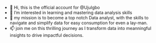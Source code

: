 - 👋 Hi, this is the official account for @UjuIgbo
- 👀 I’m interested in learning and mastering data analysis skills
- 💞️ my mission is to become a top notch Data analyst, with the skills to navigate and simplify data for easy consumption for even a lay-man.
- 📫 join me on this thrilling journey as I transform data into meanningful insights to drive impactful decisions.
